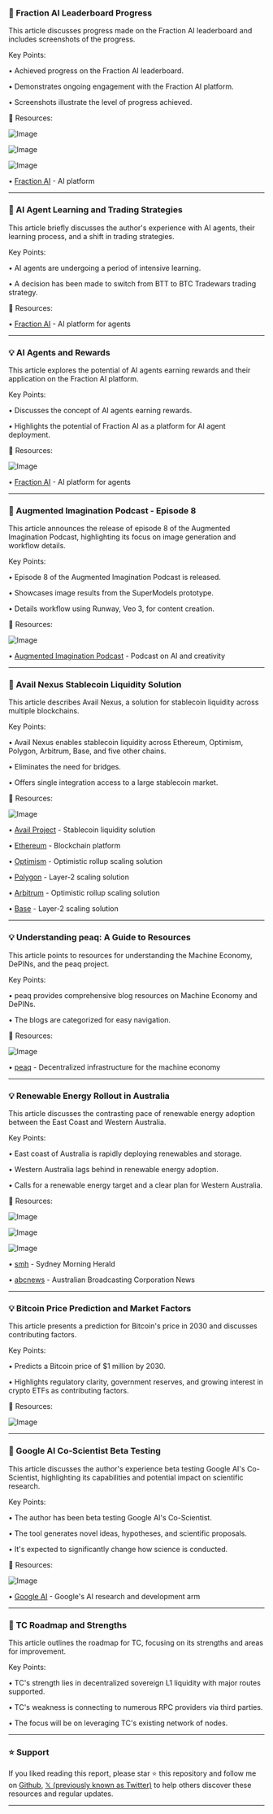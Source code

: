 ### 🤖 Fraction AI Leaderboard Progress

This article discusses progress made on the Fraction AI leaderboard and includes screenshots of the progress.

Key Points:

• Achieved progress on the Fraction AI leaderboard.


• Demonstrates ongoing engagement with the Fraction AI platform.


• Screenshots illustrate the level of progress achieved.



🔗 Resources:

![Image](https://pbs.twimg.com/media/Gy3AD3pXcAATNXN?format=jpg&name=240x240)

![Image](https://pbs.twimg.com/media/Gy3AD89XQAAY4Sm?format=jpg&name=360x360)

![Image](https://pbs.twimg.com/media/Gy3AEC2XQAA8hYQ?format=jpg&name=small)

• [Fraction AI](https://x.com/FractionAI_xyz) - AI platform


---

### 🤖 AI Agent Learning and Trading Strategies

This article briefly discusses the author's experience with AI agents, their learning process, and a shift in trading strategies.

Key Points:

• AI agents are undergoing a period of intensive learning.


•  A decision has been made to switch from BTT to BTC Tradewars trading strategy.



🔗 Resources:

• [Fraction AI](https://x.com/FractionAI_xyz) - AI platform for agents


---

### 💡 AI Agents and Rewards

This article explores the potential of AI agents earning rewards and their application on the Fraction AI platform.

Key Points:

• Discusses the concept of AI agents earning rewards.


• Highlights the potential of Fraction AI as a platform for AI agent deployment.



🔗 Resources:

![Image](https://pbs.twimg.com/media/Gy2moTJXkAAKLcP?format=jpg&name=small)

• [Fraction AI](https://x.com/FractionAI_xyz) - AI platform for agents


---

### 🚀 Augmented Imagination Podcast - Episode 8

This article announces the release of episode 8 of the Augmented Imagination Podcast, highlighting its focus on image generation and workflow details.

Key Points:

• Episode 8 of the Augmented Imagination Podcast is released.


• Showcases image results from the SuperModels prototype.


• Details workflow using Runway, Veo 3, for content creation.



🔗 Resources:

![Image](https://pbs.twimg.com/amplify_video_thumb/1957794271416766464/img/eDCEk8qRyGSe87dG.jpg)

• [Augmented Imagination Podcast](https://x.com/augimagination) - Podcast on AI and creativity


---

### 🚀 Avail Nexus Stablecoin Liquidity Solution

This article describes Avail Nexus, a solution for stablecoin liquidity across multiple blockchains.

Key Points:

• Avail Nexus enables stablecoin liquidity across Ethereum, Optimism, Polygon, Arbitrum, Base, and five other chains.


• Eliminates the need for bridges.


• Offers single integration access to a large stablecoin market.



🔗 Resources:

![Image](https://pbs.twimg.com/media/GyvENOYacAgNJmX?format=jpg&name=small)

• [Avail Project](https://x.com/AvailProject) -  Stablecoin liquidity solution


• [Ethereum](https://x.com/ethereum) - Blockchain platform

• [Optimism](https://x.com/Optimism) - Optimistic rollup scaling solution

• [Polygon](https://x.com/0xPolygon) - Layer-2 scaling solution

• [Arbitrum](https://x.com/arbitrum) - Optimistic rollup scaling solution

• [Base](https://x.com/base) - Layer-2 scaling solution


---

### 💡 Understanding peaq: A Guide to Resources

This article points to resources for understanding the Machine Economy, DePINs, and the peaq project.

Key Points:

• peaq provides comprehensive blog resources on Machine Economy and DePINs.


• The blogs are categorized for easy navigation.



🔗 Resources:

![Image](https://pbs.twimg.com/amplify_video_thumb/1958425582930481152/img/Vsf2JSbhxoDujo2q.jpg)

• [peaq](https://x.com/peaq) -  Decentralized infrastructure for the machine economy


---

### 💡 Renewable Energy Rollout in Australia

This article discusses the contrasting pace of renewable energy adoption between the East Coast and Western Australia.

Key Points:

• East coast of Australia is rapidly deploying renewables and storage.


• Western Australia lags behind in renewable energy adoption.


• Calls for a renewable energy target and a clear plan for Western Australia.



🔗 Resources:

![Image](https://pbs.twimg.com/media/Gy1t4eKaQAAXHpL?format=jpg&name=small)

![Image](https://pbs.twimg.com/media/Gy1t4eFawAAhrEy?format=png&name=360x360)

![Image](https://pbs.twimg.com/media/Gy1t4eDbAAAwRD4?format=png&name=360x360)

• [smh](https://x.com/smh) - Sydney Morning Herald

• [abcnews](https://x.com/abcnews) - Australian Broadcasting Corporation News


---

### 💡 Bitcoin Price Prediction and Market Factors

This article presents a prediction for Bitcoin's price in 2030 and discusses contributing factors.

Key Points:

• Predicts a Bitcoin price of $1 million by 2030.


• Highlights regulatory clarity, government reserves, and growing interest in crypto ETFs as contributing factors.



🔗 Resources:

![Image](https://pbs.twimg.com/amplify_video_thumb/1958257934321750016/img/OkKOZJA_oLhCRP2V.jpg)


---

### 🤖 Google AI Co-Scientist Beta Testing

This article discusses the author's experience beta testing Google AI's Co-Scientist, highlighting its capabilities and potential impact on scientific research.

Key Points:

• The author has been beta testing Google AI's Co-Scientist.


• The tool generates novel ideas, hypotheses, and scientific proposals.


• It's expected to significantly change how science is conducted.



🔗 Resources:

![Image](https://pbs.twimg.com/media/Gy1pZpgWUAADoF4?format=jpg&name=small)

• [Google AI](https://x.com/GoogleAI) - Google's AI research and development arm


---

### 🤖 TC Roadmap and Strengths

This article outlines the roadmap for TC, focusing on its strengths and areas for improvement.

Key Points:

• TC's strength lies in decentralized sovereign L1 liquidity with major routes supported.


• TC's weakness is connecting to numerous RPC providers via third parties.


• The focus will be on leveraging TC's existing network of nodes.


---

### ⭐️ Support

If you liked reading this report, please star ⭐️ this repository and follow me on [Github](https://github.com/Drix10), [𝕏 (previously known as Twitter)](https://x.com/DRIX_10_) to help others discover these resources and regular updates.

---